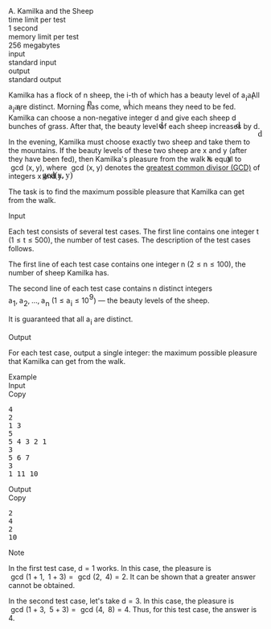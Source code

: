 <!-- Problem statement scraped from Codeforces -->
<div class="header"><div class="title">A. Kamilka and the Sheep</div><div class="time-limit"><div class="property-title">time limit per test</div>1 second</div><div class="memory-limit"><div class="property-title">memory limit per test</div>256 megabytes</div><div class="input-file input-standard"><div class="property-title">input</div>standard input</div><div class="output-file output-standard"><div class="property-title">output</div>standard output</div></div><div><p>Kamilka has a flock of <span class="MathJax_Preview" style="color: inherit;"><span class="MJXp-math" id="MJXp-Span-1"><span class="MJXp-mi MJXp-italic" id="MJXp-Span-2">n</span></span></span><span class="MathJax MathJax_Processed" id="MathJax-Element-1-Frame" tabindex="0" style=""><nobr><span class="math" id="MathJax-Span-1"><span style="display: inline-block; position: relative; width: 0em; height: 0px; font-size: 122%;"><span style="position: absolute;"><span class="mrow" id="MathJax-Span-2"><span class="mi" id="MathJax-Span-3" style="font-family: MathJax_Math-italic;">n</span></span></span></span></span></nobr></span><script type="math/tex" id="MathJax-Element-1">n</script> sheep, the <span class="MathJax_Preview" style="color: inherit;"><span class="MJXp-math" id="MJXp-Span-3"><span class="MJXp-mi MJXp-italic" id="MJXp-Span-4">i</span></span></span><span class="MathJax MathJax_Processed" id="MathJax-Element-2-Frame" tabindex="0" style=""><nobr><span class="math" id="MathJax-Span-4"><span style="display: inline-block; position: relative; width: 0em; height: 0px; font-size: 122%;"><span style="position: absolute;"><span class="mrow" id="MathJax-Span-5"><span class="mi" id="MathJax-Span-6" style="font-family: MathJax_Math-italic;">i</span></span></span></span></span></nobr></span><script type="math/tex" id="MathJax-Element-2">i</script>-th of which has a beauty level of <span class="MathJax_Preview" style="color: inherit;"><span class="MJXp-math" id="MJXp-Span-5"><span class="MJXp-msubsup" id="MJXp-Span-6"><span class="MJXp-mi MJXp-italic" id="MJXp-Span-7" style="margin-right: 0.05em;">a</span><span class="MJXp-mi MJXp-italic MJXp-script" id="MJXp-Span-8" style="vertical-align: -0.4em;">i</span></span></span></span><span class="MathJax MathJax_Processed" id="MathJax-Element-3-Frame" tabindex="0" style=""><nobr><span class="math" id="MathJax-Span-7"><span style="display: inline-block; position: relative; width: 0em; height: 0px; font-size: 122%;"><span style="position: absolute;"><span class="mrow" id="MathJax-Span-8"><span class="msubsup" id="MathJax-Span-9"><span style="display: inline-block; position: relative; width: 0.823em; height: 0px;"><span style="position: absolute; clip: rect(3.34em, 1000.53em, 4.16em, -999.997em); top: -3.978em; left: 0em;"><span class="mi" id="MathJax-Span-10" style="font-family: MathJax_Math-italic;">a</span><span style="display: inline-block; width: 0px; height: 3.984em;"></span></span><span style="position: absolute; top: -3.803em; left: 0.53em;"><span class="mi" id="MathJax-Span-11" style="font-size: 70.7%; font-family: MathJax_Math-italic;">i</span><span style="display: inline-block; width: 0px; height: 3.984em;"></span></span></span></span></span></span></span></span></nobr></span><script type="math/tex" id="MathJax-Element-3">a_i</script>. All <span class="MathJax_Preview" style="color: inherit;"><span class="MJXp-math" id="MJXp-Span-9"><span class="MJXp-msubsup" id="MJXp-Span-10"><span class="MJXp-mi MJXp-italic" id="MJXp-Span-11" style="margin-right: 0.05em;">a</span><span class="MJXp-mi MJXp-italic MJXp-script" id="MJXp-Span-12" style="vertical-align: -0.4em;">i</span></span></span></span><span class="MathJax MathJax_Processed" id="MathJax-Element-4-Frame" tabindex="0" style=""><nobr><span class="math" id="MathJax-Span-12"><span style="display: inline-block; position: relative; width: 0em; height: 0px; font-size: 122%;"><span style="position: absolute;"><span class="mrow" id="MathJax-Span-13"><span class="msubsup" id="MathJax-Span-14"><span style="display: inline-block; position: relative; width: 0.823em; height: 0px;"><span style="position: absolute; clip: rect(3.34em, 1000.53em, 4.16em, -999.997em); top: -3.978em; left: 0em;"><span class="mi" id="MathJax-Span-15" style="font-family: MathJax_Math-italic;">a</span><span style="display: inline-block; width: 0px; height: 3.984em;"></span></span><span style="position: absolute; top: -3.803em; left: 0.53em;"><span class="mi" id="MathJax-Span-16" style="font-size: 70.7%; font-family: MathJax_Math-italic;">i</span><span style="display: inline-block; width: 0px; height: 3.984em;"></span></span></span></span></span></span></span></span></nobr></span><script type="math/tex" id="MathJax-Element-4">a_i</script> are distinct. Morning has come, which means they need to be fed. Kamilka can choose a non-negative integer <span class="MathJax_Preview" style="color: inherit;"><span class="MJXp-math" id="MJXp-Span-13"><span class="MJXp-mi MJXp-italic" id="MJXp-Span-14">d</span></span></span><span class="MathJax MathJax_Processed" id="MathJax-Element-5-Frame" tabindex="0" style=""><nobr><span class="math" id="MathJax-Span-17"><span style="display: inline-block; position: relative; width: 0em; height: 0px; font-size: 122%;"><span style="position: absolute;"><span class="mrow" id="MathJax-Span-18"><span class="mi" id="MathJax-Span-19" style="font-family: MathJax_Math-italic;">d<span style="display: inline-block; overflow: hidden; height: 1px; width: 0.003em;"></span></span></span></span></span></span></nobr></span><script type="math/tex" id="MathJax-Element-5">d</script> and give each sheep <span class="MathJax_Preview" style="color: inherit;"><span class="MJXp-math" id="MJXp-Span-15"><span class="MJXp-mi MJXp-italic" id="MJXp-Span-16">d</span></span></span><span class="MathJax MathJax_Processed" id="MathJax-Element-6-Frame" tabindex="0" style=""><nobr><span class="math" id="MathJax-Span-20"><span style="display: inline-block; position: relative; width: 0em; height: 0px; font-size: 122%;"><span style="position: absolute;"><span class="mrow" id="MathJax-Span-21"><span class="mi" id="MathJax-Span-22" style="font-family: MathJax_Math-italic;">d<span style="display: inline-block; overflow: hidden; height: 1px; width: 0.003em;"></span></span></span></span></span></span></nobr></span><script type="math/tex" id="MathJax-Element-6">d</script> bunches of grass. After that, the beauty level of each sheep increases by <span class="MathJax_Preview" style="color: inherit;"><span class="MJXp-math" id="MJXp-Span-17"><span class="MJXp-mi MJXp-italic" id="MJXp-Span-18">d</span></span></span><span class="MathJax MathJax_Processed" id="MathJax-Element-7-Frame" tabindex="0" style=""><nobr><span class="math" id="MathJax-Span-23"><span style="display: inline-block; position: relative; width: 0em; height: 0px; font-size: 122%;"><span style="position: absolute;"><span class="mrow" id="MathJax-Span-24"><span class="mi" id="MathJax-Span-25" style="font-family: MathJax_Math-italic;">d<span style="display: inline-block; overflow: hidden; height: 1px; width: 0.003em;"></span></span></span></span></span></span></nobr></span><script type="math/tex" id="MathJax-Element-7">d</script>.</p><p>In the evening, Kamilka must choose <span class="tex-font-style-bf">exactly two</span> sheep and take them to the mountains. If the beauty levels of these two sheep are <span class="MathJax_Preview" style="color: inherit;"><span class="MJXp-math" id="MJXp-Span-19"><span class="MJXp-mi MJXp-italic" id="MJXp-Span-20">x</span></span></span><span class="MathJax MathJax_Processed" id="MathJax-Element-8-Frame" tabindex="0" style=""><nobr><span class="math" id="MathJax-Span-26"><span style="display: inline-block; position: relative; width: 0em; height: 0px; font-size: 122%;"><span style="position: absolute;"><span class="mrow" id="MathJax-Span-27"><span class="mi" id="MathJax-Span-28" style="font-family: MathJax_Math-italic;">x</span></span></span></span></span></nobr></span><script type="math/tex" id="MathJax-Element-8">x</script> and <span class="MathJax_Preview" style="color: inherit;"><span class="MJXp-math" id="MJXp-Span-21"><span class="MJXp-mi MJXp-italic" id="MJXp-Span-22">y</span></span></span><span class="MathJax MathJax_Processed" id="MathJax-Element-9-Frame" tabindex="0" style=""><nobr><span class="math" id="MathJax-Span-29"><span style="display: inline-block; position: relative; width: 0em; height: 0px; font-size: 122%;"><span style="position: absolute;"><span class="mrow" id="MathJax-Span-30"><span class="mi" id="MathJax-Span-31" style="font-family: MathJax_Math-italic;">y<span style="display: inline-block; overflow: hidden; height: 1px; width: 0.003em;"></span></span></span></span></span></span></nobr></span><script type="math/tex" id="MathJax-Element-9">y</script> (after they have been fed), then Kamilka's <span class="tex-font-style-it">pleasure</span> from the walk is equal to <span class="MathJax_Preview" style="color: inherit;"><span class="MJXp-math" id="MJXp-Span-25"><span class="MJXp-mo" id="MJXp-Span-26" style="margin-left: 0.333em; margin-right: 0.333em;">gcd</span><span class="MJXp-mo" id="MJXp-Span-27" style="margin-left: 0em; margin-right: 0em;">(</span><span class="MJXp-mi MJXp-italic" id="MJXp-Span-28">x</span><span class="MJXp-mo" id="MJXp-Span-29" style="margin-left: 0em; margin-right: 0.222em;">,</span><span class="MJXp-mi MJXp-italic" id="MJXp-Span-30">y</span><span class="MJXp-mo" id="MJXp-Span-31" style="margin-left: 0em; margin-right: 0em;">)</span></span></span><span class="MathJax MathJax_Processed" id="MathJax-Element-10-Frame" tabindex="0" style=""><nobr><span class="math" id="MathJax-Span-32"><span style="display: inline-block; position: relative; width: 0em; height: 0px; font-size: 122%;"><span style="position: absolute;"><span class="mrow" id="MathJax-Span-33"><span class="mo" id="MathJax-Span-34" style="font-family: MathJax_Main;">gcd</span><span class="mo" id="MathJax-Span-35" style="font-family: MathJax_Main;">(</span><span class="mi" id="MathJax-Span-36" style="font-family: MathJax_Math-italic;">x</span><span class="mo" id="MathJax-Span-37" style="font-family: MathJax_Main;">,</span><span class="mi" id="MathJax-Span-38" style="font-family: MathJax_Math-italic; padding-left: 0.179em;">y<span style="display: inline-block; overflow: hidden; height: 1px; width: 0.003em;"></span></span><span class="mo" id="MathJax-Span-39" style="font-family: MathJax_Main;">)</span></span></span></span></span></nobr></span><script type="math/tex" id="MathJax-Element-10">\gcd(x, y)</script>, where <span class="MathJax_Preview" style="color: inherit;"><span class="MJXp-math" id="MJXp-Span-32"><span class="MJXp-mo" id="MJXp-Span-33" style="margin-left: 0.333em; margin-right: 0.333em;">gcd</span><span class="MJXp-mo" id="MJXp-Span-34" style="margin-left: 0em; margin-right: 0em;">(</span><span class="MJXp-mi MJXp-italic" id="MJXp-Span-35">x</span><span class="MJXp-mo" id="MJXp-Span-36" style="margin-left: 0em; margin-right: 0.222em;">,</span><span class="MJXp-mi MJXp-italic" id="MJXp-Span-37">y</span><span class="MJXp-mo" id="MJXp-Span-38" style="margin-left: 0em; margin-right: 0em;">)</span></span></span><span class="MathJax MathJax_Processing" id="MathJax-Element-11-Frame" tabindex="0"></span><script type="math/tex" id="MathJax-Element-11">\gcd(x, y)</script> denotes the <a href="https://en.wikipedia.org/wiki/Greatest_common_divisor">greatest common divisor (GCD)</a> of integers <span class="MathJax_Preview" style="color: inherit;"><span class="MJXp-math" id="MJXp-Span-39"><span class="MJXp-mi MJXp-italic" id="MJXp-Span-40">x</span></span></span><span class="MathJax MathJax_Processing" id="MathJax-Element-12-Frame" tabindex="0"></span><script type="math/tex" id="MathJax-Element-12">x</script> and <span class="MathJax_Preview" style="color: inherit;"><span class="MJXp-math" id="MJXp-Span-41"><span class="MJXp-mi MJXp-italic" id="MJXp-Span-42">y</span></span></span><span class="MathJax MathJax_Processing" id="MathJax-Element-13-Frame" tabindex="0"></span><script type="math/tex" id="MathJax-Element-13">y</script>. </p><p>The task is to find the maximum possible pleasure that Kamilka can get from the walk.</p></div><div class="input-specification"><div class="section-title">Input</div><p>Each test consists of several test cases. The first line contains one integer <span class="MathJax_Preview" style="color: inherit;"><span class="MJXp-math" id="MJXp-Span-43"><span class="MJXp-mi MJXp-italic" id="MJXp-Span-44">t</span></span></span><span class="MathJax MathJax_Processing" id="MathJax-Element-14-Frame" tabindex="0"></span><script type="math/tex" id="MathJax-Element-14">t</script> (<span class="MathJax_Preview" style="color: inherit;"><span class="MJXp-math" id="MJXp-Span-45"><span class="MJXp-mn" id="MJXp-Span-46">1</span><span class="MJXp-mo" id="MJXp-Span-47" style="margin-left: 0.333em; margin-right: 0.333em;">≤</span><span class="MJXp-mi MJXp-italic" id="MJXp-Span-48">t</span><span class="MJXp-mo" id="MJXp-Span-49" style="margin-left: 0.333em; margin-right: 0.333em;">≤</span><span class="MJXp-mn" id="MJXp-Span-50">500</span></span></span><span class="MathJax MathJax_Processing" id="MathJax-Element-15-Frame" tabindex="0"></span><script type="math/tex" id="MathJax-Element-15">1 \le t \le 500</script>), the number of test cases. The description of the test cases follows. </p><p> The first line of each test case contains one integer <span class="MathJax_Preview" style="color: inherit;"><span class="MJXp-math" id="MJXp-Span-51"><span class="MJXp-mi MJXp-italic" id="MJXp-Span-52">n</span></span></span><span class="MathJax MathJax_Processing" id="MathJax-Element-16-Frame" tabindex="0"></span><script type="math/tex" id="MathJax-Element-16">n</script> (<span class="MathJax_Preview" style="color: inherit;"><span class="MJXp-math" id="MJXp-Span-53"><span class="MJXp-mn" id="MJXp-Span-54">2</span><span class="MJXp-mo" id="MJXp-Span-55" style="margin-left: 0.333em; margin-right: 0.333em;">≤</span><span class="MJXp-mi MJXp-italic" id="MJXp-Span-56">n</span><span class="MJXp-mo" id="MJXp-Span-57" style="margin-left: 0.333em; margin-right: 0.333em;">≤</span><span class="MJXp-mn" id="MJXp-Span-58">100</span></span></span><span class="MathJax MathJax_Processing" id="MathJax-Element-17-Frame" tabindex="0"></span><script type="math/tex" id="MathJax-Element-17">2 \leq n \leq 100</script>), the number of sheep Kamilka has. </p><p> The second line of each test case contains <span class="MathJax_Preview" style="color: inherit;"><span class="MJXp-math" id="MJXp-Span-59"><span class="MJXp-mi MJXp-italic" id="MJXp-Span-60">n</span></span></span><span class="MathJax MathJax_Processing" id="MathJax-Element-18-Frame" tabindex="0"></span><script type="math/tex" id="MathJax-Element-18">n</script> <span class="tex-font-style-bf">distinct</span> integers <span class="MathJax_Preview" style="color: inherit;"><span class="MJXp-math" id="MJXp-Span-61"><span class="MJXp-msubsup" id="MJXp-Span-62"><span class="MJXp-mi MJXp-italic" id="MJXp-Span-63" style="margin-right: 0.05em;">a</span><span class="MJXp-mn MJXp-script" id="MJXp-Span-64" style="vertical-align: -0.4em;">1</span></span><span class="MJXp-mo" id="MJXp-Span-65" style="margin-left: 0em; margin-right: 0.222em;">,</span><span class="MJXp-msubsup" id="MJXp-Span-66"><span class="MJXp-mi MJXp-italic" id="MJXp-Span-67" style="margin-right: 0.05em;">a</span><span class="MJXp-mn MJXp-script" id="MJXp-Span-68" style="vertical-align: -0.4em;">2</span></span><span class="MJXp-mo" id="MJXp-Span-69" style="margin-left: 0em; margin-right: 0.222em;">,</span><span class="MJXp-mo" id="MJXp-Span-70" style="margin-left: 0em; margin-right: 0em;">…</span><span class="MJXp-mo" id="MJXp-Span-71" style="margin-left: 0em; margin-right: 0.222em;">,</span><span class="MJXp-msubsup" id="MJXp-Span-72"><span class="MJXp-mi MJXp-italic" id="MJXp-Span-73" style="margin-right: 0.05em;">a</span><span class="MJXp-mi MJXp-italic MJXp-script" id="MJXp-Span-74" style="vertical-align: -0.4em;">n</span></span><span class="MJXp-mtext" id="MJXp-Span-75">&nbsp;</span><span class="MJXp-mo" id="MJXp-Span-76" style="margin-left: 0em; margin-right: 0em;">(</span><span class="MJXp-mn" id="MJXp-Span-77">1</span><span class="MJXp-mo" id="MJXp-Span-78" style="margin-left: 0.333em; margin-right: 0.333em;">≤</span><span class="MJXp-msubsup" id="MJXp-Span-79"><span class="MJXp-mi MJXp-italic" id="MJXp-Span-80" style="margin-right: 0.05em;">a</span><span class="MJXp-mi MJXp-italic MJXp-script" id="MJXp-Span-81" style="vertical-align: -0.4em;">i</span></span><span class="MJXp-mo" id="MJXp-Span-82" style="margin-left: 0.333em; margin-right: 0.333em;">≤</span><span class="MJXp-msubsup" id="MJXp-Span-83"><span class="MJXp-mn" id="MJXp-Span-84" style="margin-right: 0.05em;">10</span><span class="MJXp-mn MJXp-script" id="MJXp-Span-85" style="vertical-align: 0.5em;">9</span></span><span class="MJXp-mo" id="MJXp-Span-86" style="margin-left: 0em; margin-right: 0em;">)</span></span></span><span class="MathJax MathJax_Processing" id="MathJax-Element-19-Frame" tabindex="0"></span><script type="math/tex" id="MathJax-Element-19">a_1, a_2, \ldots, a_n \ (1 \le a_i \le 10^9)</script> — the beauty levels of the sheep.</p><p>It is guaranteed that all <span class="MathJax_Preview" style="color: inherit;"><span class="MJXp-math" id="MJXp-Span-87"><span class="MJXp-msubsup" id="MJXp-Span-88"><span class="MJXp-mi MJXp-italic" id="MJXp-Span-89" style="margin-right: 0.05em;">a</span><span class="MJXp-mi MJXp-italic MJXp-script" id="MJXp-Span-90" style="vertical-align: -0.4em;">i</span></span></span></span><span class="MathJax MathJax_Processing" id="MathJax-Element-20-Frame" tabindex="0"></span><script type="math/tex" id="MathJax-Element-20">a_i</script> are distinct.  </p></div><div class="output-specification"><div class="section-title">Output</div><p>For each test case, output a single integer: the maximum possible pleasure that Kamilka can get from the walk.</p></div><div class="sample-tests"><div class="section-title">Example</div><div class="sample-test"><div class="input"><div class="title">Input<div title="Copy" data-clipboard-target="#id0012615017068715872" id="id009708990375894572" class="input-output-copier">Copy</div></div><pre id="id0012615017068715872"><div class="test-example-line test-example-line-even test-example-line-0">4</div><div class="test-example-line test-example-line-odd test-example-line-1">2</div><div class="test-example-line test-example-line-odd test-example-line-1">1 3</div><div class="test-example-line test-example-line-even test-example-line-2">5</div><div class="test-example-line test-example-line-even test-example-line-2">5 4 3 2 1</div><div class="test-example-line test-example-line-odd test-example-line-3">3</div><div class="test-example-line test-example-line-odd test-example-line-3">5 6 7</div><div class="test-example-line test-example-line-even test-example-line-4">3</div><div class="test-example-line test-example-line-even test-example-line-4">1 11 10</div></pre></div><div class="output"><div class="title">Output<div title="Copy" data-clipboard-target="#id000709935179538358" id="id0049431581244329836" class="input-output-copier">Copy</div></div><pre id="id000709935179538358">2
4
2
10
</pre></div></div></div><div class="note"><div class="section-title">Note</div><p>In the first test case, <span class="MathJax_Preview" style="color: inherit;"><span class="MJXp-math" id="MJXp-Span-91"><span class="MJXp-mi MJXp-italic" id="MJXp-Span-92">d</span><span class="MJXp-mo" id="MJXp-Span-93" style="margin-left: 0.333em; margin-right: 0.333em;">=</span><span class="MJXp-mn" id="MJXp-Span-94">1</span></span></span><span class="MathJax MathJax_Processing" id="MathJax-Element-21-Frame" tabindex="0"></span><script type="math/tex" id="MathJax-Element-21">d=1</script> works. In this case, the pleasure is <span class="MathJax_Preview" style="color: inherit;"><span class="MJXp-math" id="MJXp-Span-95"><span class="MJXp-mo" id="MJXp-Span-96" style="margin-left: 0.333em; margin-right: 0.333em;">gcd</span><span class="MJXp-mo" id="MJXp-Span-97" style="margin-left: 0em; margin-right: 0em;">(</span><span class="MJXp-mn" id="MJXp-Span-98">1</span><span class="MJXp-mo" id="MJXp-Span-99" style="margin-left: 0.267em; margin-right: 0.267em;">+</span><span class="MJXp-mn" id="MJXp-Span-100">1</span><span class="MJXp-mo" id="MJXp-Span-101" style="margin-left: 0em; margin-right: 0.222em;">,</span><span class="MJXp-mtext" id="MJXp-Span-102">&nbsp;</span><span class="MJXp-mn" id="MJXp-Span-103">1</span><span class="MJXp-mo" id="MJXp-Span-104" style="margin-left: 0.267em; margin-right: 0.267em;">+</span><span class="MJXp-mn" id="MJXp-Span-105">3</span><span class="MJXp-mo" id="MJXp-Span-106" style="margin-left: 0em; margin-right: 0em;">)</span><span class="MJXp-mo" id="MJXp-Span-107" style="margin-left: 0.333em; margin-right: 0.333em;">=</span><span class="MJXp-mo" id="MJXp-Span-108" style="margin-left: 0.333em; margin-right: 0.333em;">gcd</span><span class="MJXp-mo" id="MJXp-Span-109" style="margin-left: 0em; margin-right: 0em;">(</span><span class="MJXp-mn" id="MJXp-Span-110">2</span><span class="MJXp-mo" id="MJXp-Span-111" style="margin-left: 0em; margin-right: 0.222em;">,</span><span class="MJXp-mtext" id="MJXp-Span-112">&nbsp;</span><span class="MJXp-mn" id="MJXp-Span-113">4</span><span class="MJXp-mo" id="MJXp-Span-114" style="margin-left: 0em; margin-right: 0em;">)</span><span class="MJXp-mo" id="MJXp-Span-115" style="margin-left: 0.333em; margin-right: 0.333em;">=</span><span class="MJXp-mn" id="MJXp-Span-116">2</span></span></span><span class="MathJax MathJax_Processing" id="MathJax-Element-22-Frame" tabindex="0"></span><script type="math/tex" id="MathJax-Element-22">\gcd(1+1, \ 1+3)=\gcd(2, \ 4)=2</script>. It can be shown that a greater answer cannot be obtained. </p><p> In the second test case, let's take <span class="MathJax_Preview" style="color: inherit;"><span class="MJXp-math" id="MJXp-Span-117"><span class="MJXp-mi MJXp-italic" id="MJXp-Span-118">d</span><span class="MJXp-mo" id="MJXp-Span-119" style="margin-left: 0.333em; margin-right: 0.333em;">=</span><span class="MJXp-mn" id="MJXp-Span-120">3</span></span></span><span class="MathJax MathJax_Processing" id="MathJax-Element-23-Frame" tabindex="0"></span><script type="math/tex" id="MathJax-Element-23">d=3</script>. In this case, the pleasure is <span class="MathJax_Preview" style="color: inherit;"><span class="MJXp-math" id="MJXp-Span-121"><span class="MJXp-mo" id="MJXp-Span-122" style="margin-left: 0.333em; margin-right: 0.333em;">gcd</span><span class="MJXp-mo" id="MJXp-Span-123" style="margin-left: 0em; margin-right: 0em;">(</span><span class="MJXp-mn" id="MJXp-Span-124">1</span><span class="MJXp-mo" id="MJXp-Span-125" style="margin-left: 0.267em; margin-right: 0.267em;">+</span><span class="MJXp-mn" id="MJXp-Span-126">3</span><span class="MJXp-mo" id="MJXp-Span-127" style="margin-left: 0em; margin-right: 0.222em;">,</span><span class="MJXp-mtext" id="MJXp-Span-128">&nbsp;</span><span class="MJXp-mn" id="MJXp-Span-129">5</span><span class="MJXp-mo" id="MJXp-Span-130" style="margin-left: 0.267em; margin-right: 0.267em;">+</span><span class="MJXp-mn" id="MJXp-Span-131">3</span><span class="MJXp-mo" id="MJXp-Span-132" style="margin-left: 0em; margin-right: 0em;">)</span><span class="MJXp-mo" id="MJXp-Span-133" style="margin-left: 0.333em; margin-right: 0.333em;">=</span><span class="MJXp-mo" id="MJXp-Span-134" style="margin-left: 0.333em; margin-right: 0.333em;">gcd</span><span class="MJXp-mo" id="MJXp-Span-135" style="margin-left: 0em; margin-right: 0em;">(</span><span class="MJXp-mn" id="MJXp-Span-136">4</span><span class="MJXp-mo" id="MJXp-Span-137" style="margin-left: 0em; margin-right: 0.222em;">,</span><span class="MJXp-mtext" id="MJXp-Span-138">&nbsp;</span><span class="MJXp-mn" id="MJXp-Span-139">8</span><span class="MJXp-mo" id="MJXp-Span-140" style="margin-left: 0em; margin-right: 0em;">)</span><span class="MJXp-mo" id="MJXp-Span-141" style="margin-left: 0.333em; margin-right: 0.333em;">=</span><span class="MJXp-mn" id="MJXp-Span-142">4</span></span></span><span class="MathJax MathJax_Processing" id="MathJax-Element-24-Frame" tabindex="0"></span><script type="math/tex" id="MathJax-Element-24">\gcd(1+3, \ 5+3)=\gcd(4, \ 8)=4</script>. Thus, for this test case, the answer is <span class="MathJax_Preview" style="color: inherit;"><span class="MJXp-math" id="MJXp-Span-143"><span class="MJXp-mn" id="MJXp-Span-144">4</span></span></span><span class="MathJax MathJax_Processing" id="MathJax-Element-25-Frame" tabindex="0"></span><script type="math/tex" id="MathJax-Element-25">4</script>.</p></div>